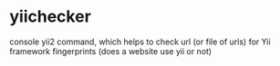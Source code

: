 # yiichecker
console yii2 command, which helps to check url (or file of urls) for Yii framework fingerprints (does a website use yii or not)
